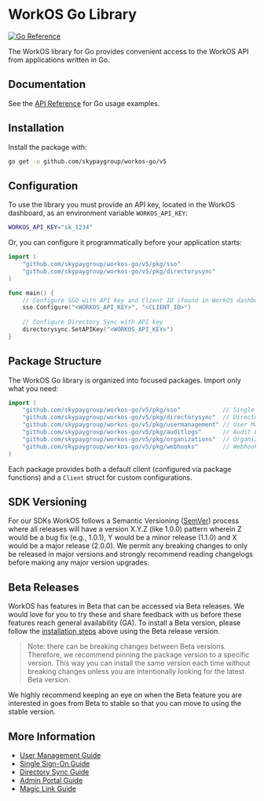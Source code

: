 # WorkOS Go Library

[![Go Reference](https://pkg.go.dev/badge/github.com/skypaygroup/workos-go/v5.svg)](https://pkg.go.dev/github.com/skypaygroup/workos-go/v5)

The WorkOS library for Go provides convenient access to the WorkOS API from applications written in Go.

## Documentation

See the [API Reference](https://workos.com/docs/reference/client-libraries) for Go usage examples.

## Installation

Install the package with:

```bash
go get -u github.com/skypaygroup/workos-go/v5
```

## Configuration

To use the library you must provide an API key, located in the WorkOS dashboard, as an environment variable `WORKOS_API_KEY`:

```sh
WORKOS_API_KEY="sk_1234"
```

Or, you can configure it programmatically before your application starts:

```go
import (
    "github.com/skypaygroup/workos-go/v5/pkg/sso"
    "github.com/skypaygroup/workos-go/v5/pkg/directorysync"
)

func main() {
    // Configure SSO with API key and Client ID (found in WorkOS dashboard)
    sso.Configure("<WORKOS_API_KEY>", "<CLIENT_ID>")
    
    // Configure Directory Sync with API key
    directorysync.SetAPIKey("<WORKOS_API_KEY>")
}
```

## Package Structure

The WorkOS Go library is organized into focused packages. Import only what you need:

```go
import (
    "github.com/skypaygroup/workos-go/v5/pkg/sso"            // Single Sign-On
    "github.com/skypaygroup/workos-go/v5/pkg/directorysync"  // Directory Sync (SCIM)  
    "github.com/skypaygroup/workos-go/v5/pkg/usermanagement" // User Management
    "github.com/skypaygroup/workos-go/v5/pkg/auditlogs"      // Audit Logs
    "github.com/skypaygroup/workos-go/v5/pkg/organizations"  // Organizations
    "github.com/skypaygroup/workos-go/v5/pkg/webhooks"       // Webhooks
)
```

Each package provides both a default client (configured via package functions) and a `Client` struct for custom configurations.

## SDK Versioning

For our SDKs WorkOS follows a Semantic Versioning ([SemVer](https://semver.org/)) process where all releases will have a version X.Y.Z (like 1.0.0) pattern wherein Z would be a bug fix (e.g., 1.0.1), Y would be a minor release (1.1.0) and X would be a major release (2.0.0). We permit any breaking changes to only be released in major versions and strongly recommend reading changelogs before making any major version upgrades.

## Beta Releases

WorkOS has features in Beta that can be accessed via Beta releases. We would love for you to try these
and share feedback with us before these features reach general availability (GA). To install a Beta version,
please follow the [installation steps](#installation) above using the Beta release version.

> Note: there can be breaking changes between Beta versions. Therefore, we recommend pinning the package version to a
> specific version. This way you can install the same version each time without breaking changes unless you are
> intentionally looking for the latest Beta version.

We highly recommend keeping an eye on when the Beta feature you are interested in goes from Beta to stable so that you
can move to using the stable version.

## More Information

- [User Management Guide](https://workos.com/docs/user-management)
- [Single Sign-On Guide](https://workos.com/docs/sso)
- [Directory Sync Guide](https://workos.com/docs/directory-sync)
- [Admin Portal Guide](https://workos.com/docs/admin-portal)
- [Magic Link Guide](https://workos.com/docs/magic-link)
